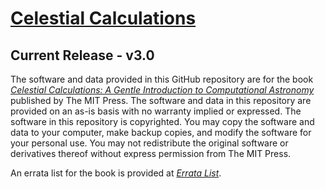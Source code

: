 # [Celestial Calculations](https://mitpress.mit.edu/books/celestial-calculations)
## Current Release - v3.0

The software and data provided in this GitHub repository are for the book [*Celestial Calculations: A Gentle Introduction to Computational Astronomy*](https://mitpress.mit.edu/books/celestial-calculations) published by The MIT Press. The software and data in this repository are provided on an as-is basis with no warranty implied or expressed. The software in this repository is copyrighted. You may copy the software and data to your computer, make backup copies, and modify the software for your personal use. You may not redistribute the original software or derivatives thereof without express permission from The MIT Press.

An errata list for the book is provided at [*Errata List*](https://celestialcalculations.github.io/Errata.pdf).
